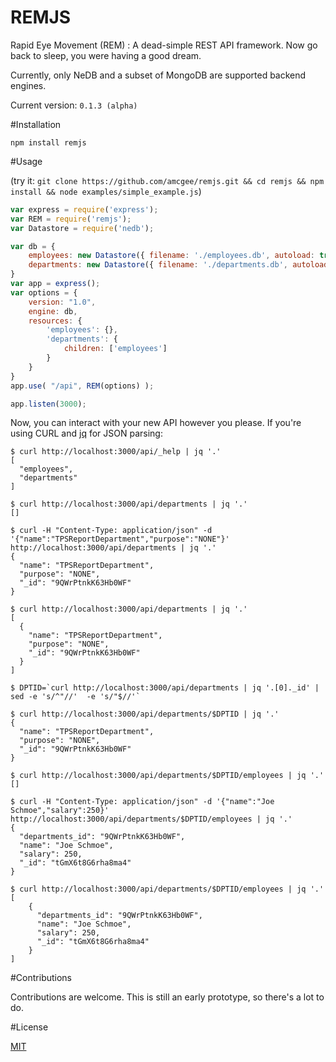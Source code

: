 # REMJS

Rapid Eye Movement (REM) : A dead-simple REST API framework.  Now go back to sleep, you were having a good dream.

Currently, only NeDB and a subset of MongoDB are supported backend engines.

Current version: `0.1.3 (alpha)`

#Installation

```shell
npm install remjs
```

#Usage

(try it: `git clone https://github.com/amcgee/remjs.git && cd remjs && npm install && node examples/simple_example.js`)
```javascript
var express = require('express');
var REM = require('remjs');
var Datastore = require('nedb');

var db = {
    employees: new Datastore({ filename: './employees.db', autoload: true }),
    departments: new Datastore({ filename: './departments.db', autoload: true })
}
var app = express();
var options = {
    version: "1.0",
    engine: db,
    resources: {
        'employees': {},
        'departments': {
            children: ['employees']
        }
    }
}
app.use( "/api", REM(options) );

app.listen(3000);
```

Now, you can interact with your new API however you please.  If you're using CURL and [jq](http://stedolan.github.io/jq/) for JSON parsing:

```shell
$ curl http://localhost:3000/api/_help | jq '.'
[
  "employees",
  "departments"
]

$ curl http://localhost:3000/api/departments | jq '.'
[]

$ curl -H "Content-Type: application/json" -d '{"name":"TPSReportDepartment","purpose":"NONE"}' http://localhost:3000/api/departments | jq '.'
{
  "name": "TPSReportDepartment",
  "purpose": "NONE",
  "_id": "9QWrPtnkK63Hb0WF"
}

$ curl http://localhost:3000/api/departments | jq '.'
[
  {
    "name": "TPSReportDepartment",
    "purpose": "NONE",
    "_id": "9QWrPtnkK63Hb0WF"
  }
]

$ DPTID=`curl http://localhost:3000/api/departments | jq '.[0]._id' | sed -e 's/^"//'  -e 's/"$//'`

$ curl http://localhost:3000/api/departments/$DPTID | jq '.'
{
  "name": "TPSReportDepartment",
  "purpose": "NONE",
  "_id": "9QWrPtnkK63Hb0WF"
}

$ curl http://localhost:3000/api/departments/$DPTID/employees | jq '.'
[]

$ curl -H "Content-Type: application/json" -d '{"name":"Joe Schmoe","salary":250}' http://localhost:3000/api/departments/$DPTID/employees | jq '.'
{
  "departments_id": "9QWrPtnkK63Hb0WF",
  "name": "Joe Schmoe",
  "salary": 250,
  "_id": "tGmX6t8G6rha8ma4"
}

$ curl http://localhost:3000/api/departments/$DPTID/employees | jq '.'
[
    {
      "departments_id": "9QWrPtnkK63Hb0WF",
      "name": "Joe Schmoe",
      "salary": 250,
      "_id": "tGmX6t8G6rha8ma4"
    }
]

```

#Contributions

Contributions are welcome.  This is still an early prototype, so there's a lot to do.

#License

[MIT](http://opensource.org/licenses/MIT)
